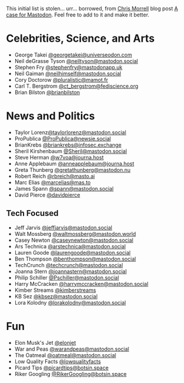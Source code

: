 This initial list is stolen... urr... borrowed, from [Chris Morrell](https://rtsn.dev/@chris) blog post [A case for Mastodon](https://cmorrell.com/mastodon). Feel free to add to it and make it better. 

# Celebrities, Science, and Arts
- George Takei [@georgetakei@universeodon.com](https://universeodon.com/@georgetakei)
- Neil deGrasse Tyson [@neiltyson@mastodon.social](https://mastodon.social/@neiltyson)
- Stephen Fry [@stephenfry@mastodonapp.uk](https://mastodonapp.uk/@stephenfry)
- Neil Gaiman [@neilhimself@mastodon.social](https://mastodon.social/@neilhimself)
- Cory Doctorow [@pluralistic@mamot.fr](https://mamot.fr/@pluralistic)
- Carl T. Bergstrom [@ct_bergstrom@fediscience.org](https://fediscience.org/@ct_bergstrom)
- Brian Bilston [@brianbilston](https://mastodon.online/@brianbilston)

# News and Politics

- Taylor Lorenz[@taylorlorenz@mastodon.social](https://mastodon.social/@taylorlorenz)
- ProPublica [@ProPublica@newsie.social](https://newsie.social/@ProPublica)
- BrianKrebs [@briankrebs@infosec.exchange](https://infosec.exchange/@briankrebs)
- Sheril Kirshenbaum [@Sheril@mastodon.social](https://mastodon.social/@Sheril)
- Steve Herman [@w7voa@journa.host](https://journa.host/@w7voa)
- Anne Applebaum [@anneapplebaum@journa.host](https://journa.host/@anneapplebaum)
- Greta Thunberg [@gretathunberg@mastodon.nu](https://mastodon.nu/@gretathunberg)
- Robert Reich [@rbreich@masto.ai](https://masto.ai/@rbreich)
- Marc Elias [@marcelias@mas.to](https://mas.to/@marcelias)
- James Spann [@spann@mastodon.social](https://mastodon.social/@spann)
- David Pierce [@davidpierce](https://mastodon.social/@davidpierce)

## Tech Focused 
- Jeff Jarvis [@jeffjarvis@mastodon.social](https://mastodon.social/@jeffjarvis)
- Walt Mossberg [@waltmossberg@mastodon.world](https://mastodon.social/@waltmossberg@mastodon.world)
- Casey Newton [@caseynewton@mastodon.social](https://mastodon.social/@caseynewton)
- Ars Technica [@arstechnica@mastodon.social](https://mastodon.social/@arstechnica)
- Lauren Goode [@laurengoode@mastodon.social](https://mastodon.social/@laurengoode)
- Ben Thompson [@benthompson@mastodon.social](https://mastodon.social/@benthompson)
- TechCrunch [@techcrunch@mastodon.social](https://mastodon.social/@techcrunch)
- Joanna Stern [@joannastern@mastodon.social](https://mastodon.social/@joannastern)
- Philip Schiller [@Pschiller@mastodon.social](https://mastodon.social/@Pschiller)
- Harry McCracken [@harrymccracken@mastodon.social](https://mastodon.social/@harrymccracken)
- Kimber Streams [@kimberstreams](https://mastodon.social/@kimberstreams)
- KB Sez [@kbsez@mastodon.social](https://mastodon.social/@kbsez)
- Lora Kolodny [@lorakolodny@mastodon.social](https://mastodon.social/@lorakolodny)


# Fun 
- Elon Musk's Jet [@elonjet](https://mastodon.social/@elonjet)
- War and Peas [@warandpeas@mastodon.social](https://mastodon.social/@warandpeas)
- The Oatmeal [@oatmeal@mastodon.social](https://mastodon.social/@oatmeal)
- Low Quality Facts [@lowqualityfacts](https://mstdn.social/@lowqualityfacts)
- Picard Tips [@picardtips@botsin.space](https://botsin.space/@picardtips)
- Riker Googling [@RikerGoogling@botsin.space](https://botsin.space/@RikerGoogling)


